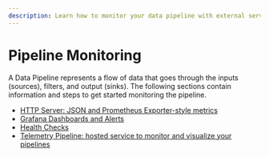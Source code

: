 ```yaml
---
description: Learn how to monitor your data pipeline with external services
---
```


# Pipeline Monitoring

A Data Pipeline represents a flow of data that goes through the inputs (sources), filters, and output (sinks). The following sections contain information and steps to get started monitoring the pipeline.

- [HTTP Server: JSON and Prometheus Exporter-style metrics](../administration/monitoring.md#http-server)
- [Grafana Dashboards and Alerts](../administration/monitoring.md#grafana-dashboard-and-alerts)
- [Health Checks](../administration/monitoring.md#health-check-for-fluent-bit)
- [Telemetry Pipeline: hosted service to monitor and visualize your pipelines](../administration/monitoring.md#telemetry-pipeline)

